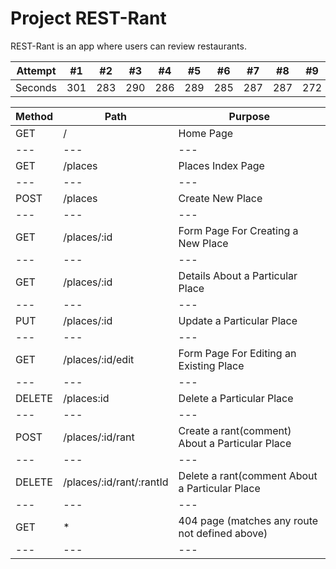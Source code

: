 # Project REST-Rant

REST-Rant is an app where users can review restaurants.

Attempt | #1 | #2 | #3 | #4 | #5 | #6 | #7 | #8 | #9 | #10 | #11
--- | --- | --- | --- |--- |--- |--- |--- |--- |--- |--- |---
Seconds | 301 | 283 | 290 | 286 | 289 | 285 | 287 | 287 | 272 | 276 | 269

Method | Path | Purpose
--- | --- | ---
GET | / | Home Page
--- | --- | ---
GET | /places | Places Index Page
--- | --- | ---
POST | /places | Create New Place
--- | --- | ---
GET | /places/:id | Form Page For Creating a New Place
--- | --- | ---
GET | /places/:id | Details About a Particular Place
--- | --- | ---
PUT | /places/:id | Update a Particular Place
--- | --- | ---
GET | /places/:id/edit | Form Page For Editing an Existing Place
--- | --- | ---
DELETE | /places:id | Delete a Particular Place
--- | --- | ---
POST | /places/:id/rant | Create a rant(comment) About a Particular Place
--- | --- | ---
DELETE | /places/:id/rant/:rantId | Delete a rant(comment About a Particular Place
--- | --- | ---
GET | * | 404 page (matches any route not defined above)
--- | --- | ---
